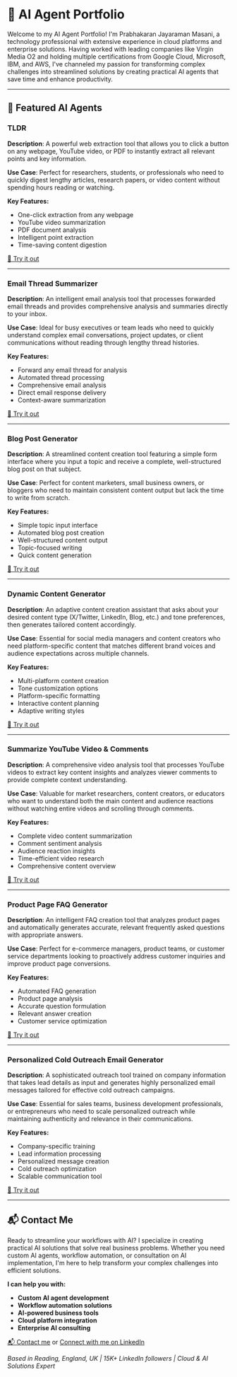 # 🧠 AI Agent Portfolio

Welcome to my AI Agent Portfolio! I'm Prabhakaran Jayaraman Masani, a technology professional with extensive experience in cloud platforms and enterprise solutions. Having worked with leading companies like Virgin Media O2 and holding multiple certifications from Google Cloud, Microsoft, IBM, and AWS, I've channeled my passion for transforming complex challenges into streamlined solutions by creating practical AI agents that save time and enhance productivity.

---

## 🚀 Featured AI Agents

### TLDR  
**Description**: A powerful web extraction tool that allows you to click a button on any webpage, YouTube video, or PDF to instantly extract all relevant points and key information.

**Use Case**: Perfect for researchers, students, or professionals who need to quickly digest lengthy articles, research papers, or video content without spending hours reading or watching.

**Key Features:**
- One-click extraction from any webpage
- YouTube video summarization
- PDF document analysis
- Intelligent point extraction
- Time-saving content digestion

[🔗 Try it out](https://app.mindstudio.ai/agents/tldr-508842af)

---

### Email Thread Summarizer  
**Description**: An intelligent email analysis tool that processes forwarded email threads and provides comprehensive analysis and summaries directly to your inbox.

**Use Case**: Ideal for busy executives or team leads who need to quickly understand complex email conversations, project updates, or client communications without reading through lengthy thread histories.

**Key Features:**
- Forward any email thread for analysis
- Automated thread processing
- Comprehensive email analysis
- Direct email response delivery
- Context-aware summarization

[🔗 Try it out](https://app.mindstudio.ai/agents/email-thread-summarizer-8d2fb42a)

---

### Blog Post Generator  
**Description**: A streamlined content creation tool featuring a simple form interface where you input a topic and receive a complete, well-structured blog post on that subject.

**Use Case**: Perfect for content marketers, small business owners, or bloggers who need to maintain consistent content output but lack the time to write from scratch.

**Key Features:**
- Simple topic input interface
- Automated blog post creation
- Well-structured content output
- Topic-focused writing
- Quick content generation

[🔗 Try it out](https://app.mindstudio.ai/agents/blog-post-generator-7a6a5e74)

---

### Dynamic Content Generator  
**Description**: An adaptive content creation assistant that asks about your desired content type (X/Twitter, LinkedIn, Blog, etc.) and tone preferences, then generates tailored content accordingly.

**Use Case**: Essential for social media managers and content creators who need platform-specific content that matches different brand voices and audience expectations across multiple channels.

**Key Features:**
- Multi-platform content creation
- Tone customization options
- Platform-specific formatting
- Interactive content planning
- Adaptive writing styles

[🔗 Try it out](https://app.mindstudio.ai/agents/dynamic-content-generator-66bcf962)

---

### Summarize YouTube Video & Comments  
**Description**: A comprehensive video analysis tool that processes YouTube videos to extract key content insights and analyzes viewer comments to provide complete context understanding.

**Use Case**: Valuable for market researchers, content creators, or educators who want to understand both the main content and audience reactions without watching entire videos and scrolling through comments.

**Key Features:**
- Complete video content summarization
- Comment sentiment analysis
- Audience reaction insights
- Time-efficient video research
- Comprehensive content overview

[🔗 Try it out](https://app.mindstudio.ai/agents/summarize-youtube-video--comments-c37f0f96)

---

### Product Page FAQ Generator  
**Description**: An intelligent FAQ creation tool that analyzes product pages and automatically generates accurate, relevant frequently asked questions with appropriate answers.

**Use Case**: Perfect for e-commerce managers, product teams, or customer service departments looking to proactively address customer inquiries and improve product page conversions.

**Key Features:**
- Automated FAQ generation
- Product page analysis
- Accurate question formulation
- Relevant answer creation
- Customer service optimization

[🔗 Try it out](https://app.mindstudio.ai/agents/product-page-faq-generator-0e75ef19)

---

### Personalized Cold Outreach Email Generator  
**Description**: A sophisticated outreach tool trained on company information that takes lead details as input and generates highly personalized email messages tailored for effective cold outreach campaigns.

**Use Case**: Essential for sales teams, business development professionals, or entrepreneurs who need to scale personalized outreach while maintaining authenticity and relevance in their communications.

**Key Features:**
- Company-specific training
- Lead information processing
- Personalized message creation
- Cold outreach optimization
- Scalable communication tool

[🔗 Try it out](https://app.mindstudio.ai/agents/personalized-cold-outreach-email-generator-c01819fc)

---

## 📬 Contact Me

Ready to streamline your workflows with AI? I specialize in creating practical AI solutions that solve real business problems. Whether you need custom AI agents, workflow automation, or consultation on AI implementation, I'm here to help transform your complex challenges into efficient solutions.

**I can help you with:**
- **Custom AI agent development**
- **Workflow automation solutions**
- **AI-powered business tools**
- **Cloud platform integration**
- **Enterprise AI consulting**

[📬 Contact me](mailto:prabhakaranjm@gmail.com) or [Connect with me on LinkedIn](https://www.linkedin.com/in/prabhakaranjm)

*Based in Reading, England, UK | 15K+ LinkedIn followers | Cloud & AI Solutions Expert*
